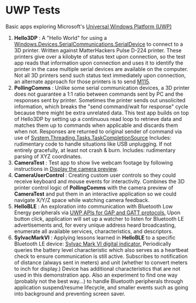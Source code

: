 # UWP Tests
Basic apps exploring Microsoft's [Universal Windows Platform (UWP)](https://docs.microsoft.com/en-us/windows/uwp/)
1. __Hello3DP__ : A "Hello World" for using a
[Windows.Devices.SerialCommunications.SerialDevice](https://docs.microsoft.com/en-us/uwp/api/windows.devices.serialcommunication.serialdevice)
to connect to a 3D printer. Written against MatterHackers Pulse D-224 printer.
These printers give over a kilobyte of status text upon connection, so the test
app reads that information upon connection and uses it to identify the printer
in the case multiple serial devices are available on the computer. Not all 3D
printers send such status text immediately upon connection, an alternate
approach for those printers is to send
[M115](https://marlinfw.org/docs/gcode/M115.html).
2. __PollingComms__ : Unlike some serial communication devices, a 3D printer
does not guarantee a 1:1 ratio between commands sent by PC and the responses
sent by printer. Sometimes the printer sends out unsolicited information,
which breaks the "send command/wait for response" cycle because there might
be extra unrelated data. This test app builds on top of Hello3DP by setting
up a continuous read loop to retrieve data and matches them up to commands
when applicable and discards them when not. Responses are returned to original
sender of command via use of
[System.Threading.Tasks.TaskCompletionSource](https://docs.microsoft.com/en-us/dotnet/api/system.threading.tasks.taskcompletionsource-1)
Includes: rudimentary code to handle situations like USB unplugging. If not
entirely gracefully, at least not crash & burn.
Includes: rudimentary parsing of XYZ coordinates.
3. __CameraTest__ : Test app to show live webcam footage by following instructions in
[Display the camera preview](https://docs.microsoft.com/en-us/windows/uwp/audio-video-camera/simple-camera-preview-access).
4. __CameraUserControl__ : Creating custom user controls so they could receive
keyboard and mouse events for interactivity. Combines the 3D printer control
logic of __PollingComms__ with the camera preview of __CameraTest__ and
put them in an interactive application so we could navigate X/Y/Z space while
watching camera feedback.
5. __HelloBLE__ : An exploration into communication with Bluetooth Low Energy
peripherals via
[UWP APIs for GAP and GATT protocols.](https://docs.microsoft.com/en-us/windows/uwp/devices-sensors/bluetooth-low-energy-overview)
Upon button click, application will set up a watcher to listen for Bluetooth
LE advertisements and, for every unique address heard broadcasting, enumerate
all available services, characteristics, and descriptors.
6. __SylvacMarkVI__ : Applying lessons learned in __HelloBLE__ to a specific
Bluetooth LE device:
[Sylvac Mark VI digital indicator.](http://www.fowlerprecision.com/Products/Electronic-Indicators/Fowler-0-1-25mm-Mark-VI-Electronic-Indicator-with-Bluetooth-Technology-54-530-355-0.html)
Periodically queries the battery level characteristic which also serves
as a heartbeat check to ensure communication is still active.
Subscribes to notification of distance (always sent in meters) and unit
(whether to convert meters to inch for display.) Device has additional
characteristics that are not used in this demonstration app.
Also an experiment to find one way (probably not the best way...) to handle
Bluetooth peripherals through application suspend/resume lifecycle, and
smaller events such as going into background and preventing screen saver.